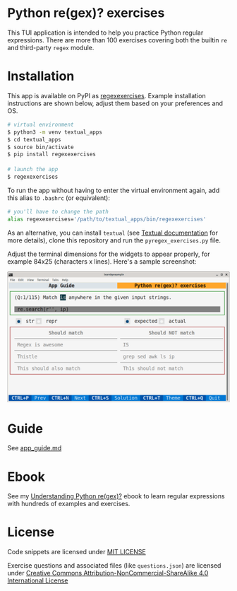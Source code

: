 # Python re(gex)? exercises

This TUI application is intended to help you practice Python regular expressions. There are more than 100 exercises covering both the builtin `re` and third-party `regex` module.

# Installation

This app is available on PyPI as [regexexercises](https://pypi.org/project/regexexercises/). Example installation instructions are shown below, adjust them based on your preferences and OS.

```bash
# virtual environment
$ python3 -m venv textual_apps
$ cd textual_apps
$ source bin/activate
$ pip install regexexercises

# launch the app
$ regexexercises
```

To run the app without having to enter the virtual environment again, add this alias to `.bashrc` (or equivalent):

```bash
# you'll have to change the path
alias regexexercises='/path/to/textual_apps/bin/regexexercises'
```

As an alternative, you can install `textual` (see [Textual documentation](https://textual.textualize.io/getting_started/) for more details), clone this repository and run the `pyregex_exercises.py` file.

Adjust the terminal dimensions for the widgets to appear properly, for example 84x25 (characters x lines). Here's a sample screenshot:

<p align="center"><img src="./pyregex_exercises.png" alt="Sample Python regex exercise" /></p>

# Guide

See [app_guide.md](./app_guide.md)

# Ebook

See my [Understanding Python re(gex)?](https://github.com/learnbyexample/py_regular_expressions) ebook to learn regular expressions with hundreds of examples and exercises.

# License

Code snippets are licensed under [MIT LICENSE](../LICENSE)

Exercise questions and associated files (like `questions.json`) are licensed under [Creative Commons Attribution-NonCommercial-ShareAlike 4.0 International License](https://creativecommons.org/licenses/by-nc-sa/4.0/)

